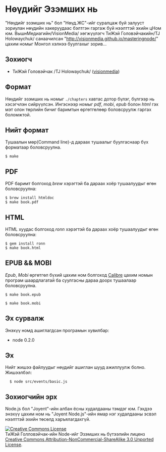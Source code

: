 # Нөүдийг Эзэмших нь

 "Нөүдийг эзэмших нь" бол "Нөүд.ЖС"-ийг суралцаж буй залууст зориулан нөүдийн хакеруудаас бэлтгэн гаргаж буй нээлттэй эхийн цНом юм. ВышнМедиагийн/VisionMedia/ хөгжүүлэгч ТиЖэй Головэйчакийн/TJ Holowaychuk/ санаачилсан "http://visionmedia.github.io/masteringnode/" цахим номыг Монгол хэлнээ буулгахыг зорив...

## Зохиогч

 - ТиЖэй Головэйчак /TJ Holowaychuk/ ([visionmedia](http://github.com/visionmedia))

## Формат

 Нөүдийг эзэмших нь номыг `./chapters` хавтас дотор бүлэг, бүлгээр нь хэсэгчлэн сийрүүлсэн. Ингэснээр номыг _pdf_, _mobi_, _epub_ болон _html_ гэх мэт олон төрлийн бичиг баримтын өргөтгөлөөр боловсруулж гаргах боломжтой.

## Нийт формат

Тушаалын мөр(Command line)-д дараах тушаалыг буулгаснаар бүх форматаар боловсруулна.

    $ make

## PDF

PDF баримт болгоход _brew_ хэрэгтэй ба дараах хоёр тушаалуудыг өгөн боловсруулна:

    $ brew install htmldoc
    $ make book.pdf

## HTML

HTML хуудас болгоход _ronn_ хэрэгтэй ба дараах хоёр тушаалуудыг өгөн боловсруулна:

    $ gem install ronn
    $ make book.html

## EPUB && MOBI

_Epub_, _Mobi_ өргөтгөл бүхий цахим ном болгоход [Calibre](http://calibre-ebook.com/) цахим номын програм шаардлагатай ба суулгасны дараа доорх тушаалаар боловсруулна.

    $ make book.epub
    
    $ make book.mobi

## Эх сурвалж

Энэхүү номд ашиглагдсан програмын хувилбар:

  - node 0.2.0

## Эх

Нийт жишээ файлуудыг нөүдийг ашиглан шууд ажиллуулж болно.
Жишээлбэл:

      $ node src/events/basic.js

## Зохиогчийн эрх

Node.js бол "Joyent"-ийн албан ёсны худалдааны тэмдэг юм. Гэхдээ энэхүү цахим ном нь "Joyent Node.js"-ийн ямар нэг худалдааны эсвэл нээлттэй эхийн төсөлд харъялагдахгүй.

<a rel="license" href="http://creativecommons.org/licenses/by-nc-sa/3.0/"><img alt="Creative Commons License" style="border-width:0" src="http://creativecommons.org/images/public/somerights20.png" /></a><br /><span xmlns:cc="http://creativecommons.org/ns#" property="cc:attributionName">ТиЖэй Голловэйчак</span>-ийн <span xmlns:dc="http://purl.org/dc/elements/1.1/" href="http://purl.org/dc/dcmitype/Text" property="dc:title" rel="dc:type">Node-ийг Эзэмших нь</span> бүтээлийн лиценз <br/> <a rel="license" href="http://creativecommons.org/licenses/by-nc-sa/3.0/">Creative Commons Attribution-NonCommercial-ShareAlike 3.0 Unported License</a>.
